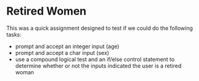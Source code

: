 # Retired Women

This was a quick assignment designed to test if we could do the following tasks:

- prompt and accept an integer input (age)
- prompt and accept a char input (sex)
- use a compound logical test and an if/else control statement to determine whether or not the inputs indicated the user is a retired woman